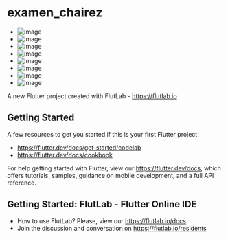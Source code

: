 # examen_chairez
- ![image](https://github.com/user-attachments/assets/03735ac4-0ed8-4ae1-b716-a41af5fb03df)
- ![image](https://github.com/user-attachments/assets/e7da9587-cf1c-41de-b730-17201456dc10)
- ![image](https://github.com/user-attachments/assets/67a7de6a-f983-47bf-81a8-549a132d9565)
- ![image](https://github.com/user-attachments/assets/54566f1d-adc1-4ad6-8ce9-89b8358f4b57)
- ![image](https://github.com/user-attachments/assets/f641b4a6-d0a7-4151-addb-408b194caad5)
- ![image](https://github.com/user-attachments/assets/c85fc1a9-ef73-44b1-9021-891f4cc0e201)
- ![image](https://github.com/user-attachments/assets/73f1d25b-c645-49e4-aab4-d2b6d2a5fed9)
- ![image](https://github.com/user-attachments/assets/67df3284-3f52-4e90-8e2f-ff723ee1b4f5)









A new Flutter project created with FlutLab - https://flutlab.io

## Getting Started

A few resources to get you started if this is your first Flutter project:

- https://flutter.dev/docs/get-started/codelab
- https://flutter.dev/docs/cookbook

For help getting started with Flutter, view our
https://flutter.dev/docs, which offers tutorials,
samples, guidance on mobile development, and a full API reference.

## Getting Started: FlutLab - Flutter Online IDE

- How to use FlutLab? Please, view our https://flutlab.io/docs
- Join the discussion and conversation on https://flutlab.io/residents

